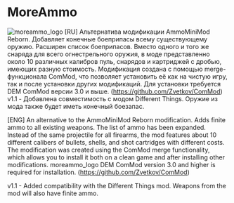# MoreAmmo
![moreammo_logo](https://github.com/user-attachments/assets/6607730e-4624-4898-ab61-66c244febc46)
[RU]
Альтернатива модификации AmmoMiniMod Reborn. Добавляет конечные боеприпасы всему существующему оружию.
Расширен список боеприпасов. Вместо одного и того же снаряда для всего огнестрельного оружия, в моде представленно
около 10 различных калибров пуль, снарядов и картриджей с дробью, имеющих разную стоимость.
Модификация создана с помощью merge-функционала ComMod, что позволяет установить её как на чистую игру, так и после установки других модификаций.
Для установки требуется DEM ComMod версии 3.0 и выше. (<https://github.com/Zvetkov/ComMod>)
v1.1 - Добавлена совместимость с модом Different Things. Оружие из мода также будет иметь конечный боезапас.

[ENG]
An alternative to the AmmoMiniMod Reborn modification. Adds finite ammo to all existing weapons. The list of ammo has been expanded. Instead of the same projectile for all firearms, the mod features about 10 different calibers of bullets, shells, and shot cartridges with different costs. The modification was created using the ComMod merge functionality, which allows you to install it both on a clean game and after installing other modifications. moreammo_logo DEM ComMod version 3.0 and higher is required for installation. (https://github.com/Zvetkov/ComMod)

v1.1 - Added compatibility with the Different Things mod. Weapons from the mod will also have finite ammo.
